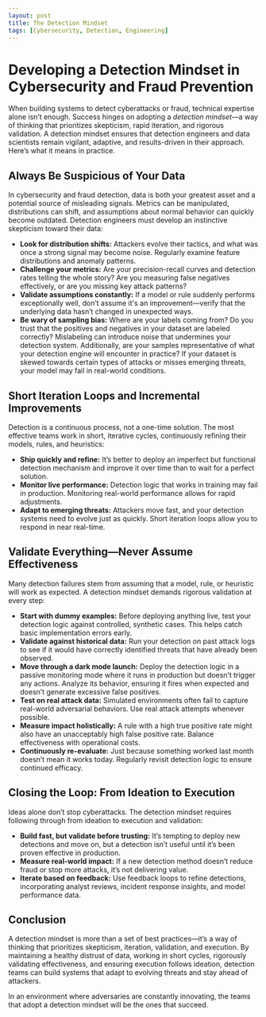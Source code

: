 ```yaml
---
layout: post
title: The Detection Mindset
tags: [Cybersecurity, Detection, Engineering]
---
```

<script> 
  (function(i,s,o,g,r,a,m){i['GoogleAnalyticsObject']=r;i[r]=i[r]||function(){
  (i[r].q=i[r].q||[]).push(arguments)},i[r].l=1*new Date();a=s.createElement(o),
  m=s.getElementsByTagName(o)[0];a.async=1;a.src=g;m.parentNode.insertBefore(a,m)
  })(window,document,'script','https://www.google-analytics.com/analytics.js','ga');

  ga('create', 'UA-82391879-1', 'auto');
  ga('send', 'pageview');

</script>

# Developing a Detection Mindset in Cybersecurity and Fraud Prevention

When building systems to detect cyberattacks or fraud, technical expertise alone isn’t enough. Success hinges on adopting a *detection mindset*—a way of thinking that prioritizes skepticism, rapid iteration, and rigorous validation. A detection mindset ensures that detection engineers and data scientists remain vigilant, adaptive, and results-driven in their approach. Here’s what it means in practice.

## Always Be Suspicious of Your Data

In cybersecurity and fraud detection, data is both your greatest asset and a potential source of misleading signals. Metrics can be manipulated, distributions can shift, and assumptions about normal behavior can quickly become outdated. Detection engineers must develop an instinctive skepticism toward their data:

- **Look for distribution shifts:** Attackers evolve their tactics, and what was once a strong signal may become noise. Regularly examine feature distributions and anomaly patterns.
- **Challenge your metrics:** Are your precision-recall curves and detection rates telling the whole story? Are you measuring false negatives effectively, or are you missing key attack patterns?
- **Validate assumptions constantly:** If a model or rule suddenly performs exceptionally well, don’t assume it's an improvement—verify that the underlying data hasn’t changed in unexpected ways.
- **Be wary of sampling bias:** Where are your labels coming from? Do you trust that the positives and negatives in your dataset are labeled correctly? Mislabeling can introduce noise that undermines your detection system. Additionally, are your samples representative of what your detection engine will encounter in practice? If your dataset is skewed towards certain types of attacks or misses emerging threats, your model may fail in real-world conditions.

## Short Iteration Loops and Incremental Improvements

Detection is a continuous process, not a one-time solution. The most effective teams work in short, iterative cycles, continuously refining their models, rules, and heuristics:

- **Ship quickly and refine:** It’s better to deploy an imperfect but functional detection mechanism and improve it over time than to wait for a perfect solution.
- **Monitor live performance:** Detection logic that works in training may fail in production. Monitoring real-world performance allows for rapid adjustments.
- **Adapt to emerging threats:** Attackers move fast, and your detection systems need to evolve just as quickly. Short iteration loops allow you to respond in near real-time.

## Validate Everything—Never Assume Effectiveness

Many detection failures stem from assuming that a model, rule, or heuristic will work as expected. A detection mindset demands rigorous validation at every step:

- **Start with dummy examples:** Before deploying anything live, test your detection logic against controlled, synthetic cases. This helps catch basic implementation errors early.
- **Validate against historical data:** Run your detection on past attack logs to see if it would have correctly identified threats that have already been observed.
- **Move through a dark mode launch:** Deploy the detection logic in a passive monitoring mode where it runs in production but doesn’t trigger any actions. Analyze its behavior, ensuring it fires when expected and doesn’t generate excessive false positives.
- **Test on real attack data:** Simulated environments often fail to capture real-world adversarial behaviors. Use real attack attempts whenever possible.
- **Measure impact holistically:** A rule with a high true positive rate might also have an unacceptably high false positive rate. Balance effectiveness with operational costs.
- **Continuously re-evaluate:** Just because something worked last month doesn’t mean it works today. Regularly revisit detection logic to ensure continued efficacy.

## Closing the Loop: From Ideation to Execution

Ideas alone don’t stop cyberattacks. The detection mindset requires following through from ideation to execution and validation:

- **Build fast, but validate before trusting:** It’s tempting to deploy new detections and move on, but a detection isn’t useful until it’s been proven effective in production.
- **Measure real-world impact:** If a new detection method doesn’t reduce fraud or stop more attacks, it’s not delivering value.
- **Iterate based on feedback:** Use feedback loops to refine detections, incorporating analyst reviews, incident response insights, and model performance data.

## Conclusion

A detection mindset is more than a set of best practices—it’s a way of thinking that prioritizes skepticism, iteration, validation, and execution. By maintaining a healthy distrust of data, working in short cycles, rigorously validating effectiveness, and ensuring execution follows ideation, detection teams can build systems that adapt to evolving threats and stay ahead of attackers. 

In an environment where adversaries are constantly innovating, the teams that adopt a detection mindset will be the ones that succeed.

